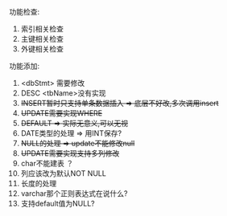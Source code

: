 功能检查:  
1. 索引相关检查
2. 主键相关检查
3. 外键相关检查

功能添加:
1. \<dbStmt> 需要修改
2. DESC \<tbName>没有实现
3. ~~INSERT暂时只支持单条数据插入 => 底层不好改,多次调用insert~~
4. ~~UPDATE需要实现WHERE~~
5. ~~DEFAULT => 实际无意义,可以无视~~
6. DATE类型的处理 => 用INT保存?
7. ~~NULL的处理 => update不能修改null~~
8. ~~UPDATE需要实现支持多列修改~~
9. char不能建表 ？
10. 列应该改为默认NOT NULL
11. 长度的处理
12. varchar那个正则表达式在说什么?
13. 支持default值为NULL?
